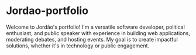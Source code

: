 # Jordao-portfolio
Welcome to Jordão's portfolio! I'm a versatile software developer, political enthusiast, and public speaker with experience in building web applications, moderating debates, and hosting events. My goal is to create impactful solutions, whether it's in technology or public engagement. 
